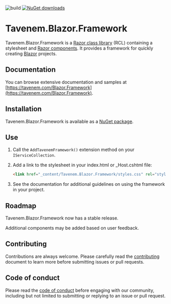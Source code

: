 ![build](https://img.shields.io/github/actions/workflow/status/Tavenem/Blazor.Framework/publish.yml?branch=main) [![NuGet downloads](https://img.shields.io/nuget/dt/Tavenem.Blazor.Framework)](https://www.nuget.org/packages/Tavenem.Blazor.Framework/)

Tavenem.Blazor.Framework
==

Tavenem.Blazor.Framework is a [Razor class
library](https://docs.microsoft.com/en-us/aspnet/core/razor-pages/ui-class) (RCL) containing a
stylesheet and [Razor components](https://docs.microsoft.com/en-us/aspnet/core/blazor/components/class-libraries).
It provides a framework for quickly creating [Blazor](https://dotnet.microsoft.com/en-us/apps/aspnet/web-apps/blazor) projects.

## Documentation

You can browse extensive documentation and samples at [https://tavenem.com/Blazor.Framework](https://tavenem.com/Blazor.Framework).

## Installation

Tavenem.Blazor.Framework is available as a [NuGet package](https://www.nuget.org/packages/Tavenem.Blazor.Framework/).

## Use

1. Call the `AddTavenemFramework()` extension method on your `IServiceCollection`.

1. Add a link to the stylesheet in your index.html or _Host.cshtml file:

    ```html
    <link href="_content/Tavenem.Blazor.Framework/styles.css" rel="stylesheet" />
    ```

1. See the documentation for additional guidelines on using the framework in your project.

## Roadmap

Tavenem.Blazor.Framework now has a stable release.

Additional components may be added based on user feedback.

## Contributing

Contributions are always welcome. Please carefully read the [contributing](docs/CONTRIBUTING.md) document to learn more before submitting issues or pull requests.

## Code of conduct

Please read the [code of conduct](docs/CODE_OF_CONDUCT.md) before engaging with our community, including but not limited to submitting or replying to an issue or pull request.